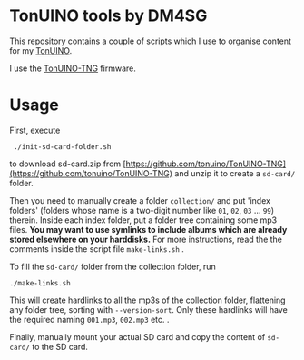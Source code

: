 # TonUINO tools by DM4SG

This repository contains a couple of scripts which I use to organise content
for my [TonUINO](https://voss.earth/tonuino).

I use the [TonUINO-TNG](https://github.com/tonuino/TonUINO-TNG) firmware.

# Usage

First, execute

     ./init-sd-card-folder.sh

to download sd-card.zip from [https://github.com/tonuino/TonUINO-TNG](https://github.com/tonuino/TonUINO-TNG)
and unzip it to create a `sd-card/` folder.

Then you need to manually create a folder `collection/` and put 'index folders' (folders whose name is a two-digit number like `01`, `02`, `03` ... `99`) therein.
Inside each index folder, put a folder tree containing some mp3 files. **You may want to use symlinks to include albums which are
already stored elsewhere on your harddisks.**
For more instructions, read the the comments inside the script file `make-links.sh` .   

To fill the `sd-card/` folder from the collection folder, run

    ./make-links.sh

This will create hardlinks to all the mp3s of the collection folder, flattening any folder tree, sorting with `--version-sort`.
Only these hardlinks will have the required naming `001.mp3`, `002.mp3` etc. .


Finally, manually mount your actual SD card and copy the content of `sd-card/` to the SD card.
